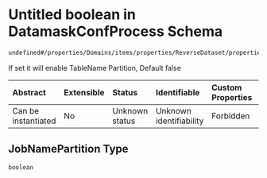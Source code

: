 # Untitled boolean in DatamaskConfProcess Schema

```txt
undefined#/properties/Domains/items/properties/ReverseDataset/properties/JobNamePartition
```

If set it will enable TableName Partition, Default false

| Abstract            | Extensible | Status         | Identifiable            | Custom Properties | Additional Properties | Access Restrictions | Defined In                                                                |
| :------------------ | :--------- | :------------- | :---------------------- | :---------------- | :-------------------- | :------------------ | :------------------------------------------------------------------------ |
| Can be instantiated | No         | Unknown status | Unknown identifiability | Forbidden         | Allowed               | none                | [datamask.schema.json\*](out/datamask.schema.json "open original schema") |

## JobNamePartition Type

`boolean`
